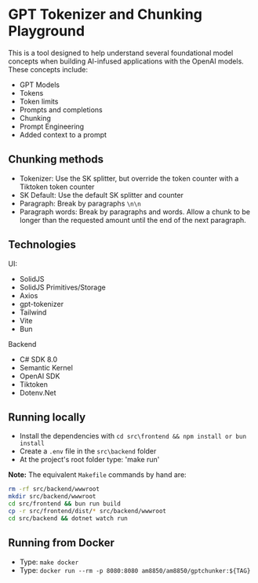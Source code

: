 # GPT Tokenizer and Chunking Playground

This is a tool designed to help understand several foundational model concepts when building AI-infused applications with the OpenAI models. These concepts include:

- GPT Models
- Tokens
- Token limits
- Prompts and completions
- Chunking
- Prompt Engineering
- Added context to a prompt

## Chunking methods

- Tokenizer: Use the SK splitter, but override the token counter with a Tiktoken token counter
- SK Default: Use the default SK splitter and counter
- Paragraph: Break by paragraphs `\n\n`
- Paragraph words: Break by paragraphs and words. Allow a chunk to be longer than the requested amount until the end of the next paragraph.

## Technologies

UI:

- SolidJS
- SolidJS Primitives/Storage
- Axios
- gpt-tokenizer
- Tailwind
- Vite
- Bun

Backend

- C# SDK 8.0
- Semantic Kernel
- OpenAI SDK
- Tiktoken
- Dotenv.Net

## Running locally

- Install the dependencies with `cd src\frontend && npm install or bun install`
- Create a `.env` file in the `src\backend` folder
- At the project's root folder type: 'make run'

**Note:** The equivalent `Makefile` commands by hand are:

```bash
rm -rf src/backend/wwwroot
mkdir src/backend/wwwroot
cd src/frontend && bun run build
cp -r src/frontend/dist/* src/backend/wwwroot
cd src/backend && dotnet watch run
```

## Running from Docker

- Type: `make docker`
- Type: `docker run --rm -p 8080:8080 am8850/am8850/gptchunker:${TAG}`
